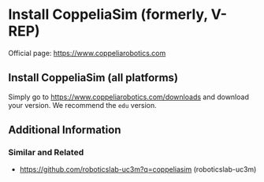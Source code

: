 # Install CoppeliaSim (formerly, V-REP)

Official page: <https://www.coppeliarobotics.com>

## Install CoppeliaSim (all platforms)

Simply go to <https://www.coppeliarobotics.com/downloads> and download your version. We recommend the `edu` version.

## Additional Information

### Similar and Related

- <https://github.com/roboticslab-uc3m?q=coppeliasim> (roboticslab-uc3m)
